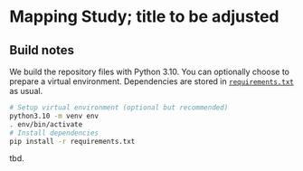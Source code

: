 # Mapping Study; title to be adjusted

## Build notes

We build the repository files with Python 3.10.
You can optionally choose to prepare a virtual environment.
Dependencies are stored in
[`requirements.txt`](requirements.txt) as usual.

```sh
# Setup virtual environment (optional but recommended)
python3.10 -m venv env
. env/bin/activate
# Install dependencies
pip install -r requirements.txt
```

tbd.
